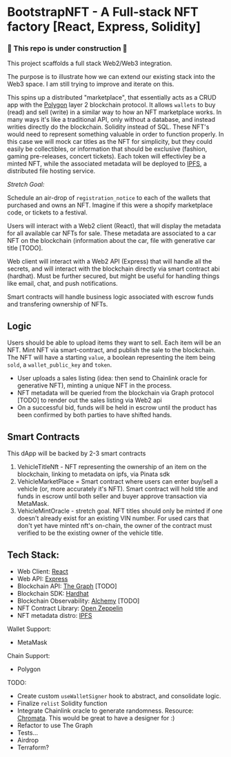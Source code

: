 # BootstrapNFT - A Full-stack NFT factory [React, Express, Solidity]
### 🚧 This repo is under construction 🚧

This project scaffolds a full stack Web2/Web3 integration.

The purpose is to illustrate how we can extend our existing stack into the Web3 space. I am still trying to improve and iterate on this.

This spins up a distributed "marketplace", that essentially acts as a CRUD app with the [Polygon](https://polygon.technology/) layer 2 blockchain protocol. It allows `wallets` to buy (read) and sell (write) in a similar way to how an NFT marketplace works. In many ways it's like a traditional API, only without a database, and instead writies directly do the blockchain. Solidity instead of SQL. These NFT's would need to represent something valuable in order to function properly. In this case we will mock car titles as the NFT for simplicity, but they could easily be collectibles, or information that should be exclusive (fashion, gaming pre-releases, concert tickets). Each token will effectivley be a minted NFT, while the associated metadata will be deployed to [IPFS](https://ipfs.io/), a distributed file hosting service.

*Stretch Goal:*

Schedule an air-drop of `registration_notice` to each of the wallets that purchased and owns an NFT. Imagine if this were a shopify marketplace code, or tickets to a festival.

Users will interact with a Web2 client (React), that will display the metadata for all available car NFTs for sale. These metadata are associated to a car NFT on the blockchain (information about the car, file with generative car title [TODO].

Web client will interact with a Web2 API (Express) that will handle all the secrets, and will interact with the blockchain directly via smart contract abi (hardhat). Must be further secured, but might be useful for handling things like email, chat, and push notifications.

Smart contracts will handle business logic associated with escrow funds and transfering ownership of NFTs.

## Logic

Users should be able to upload items they want to sell. Each item will be an NFT. Mint NFT via smart-contract, and publish the sale to the blockchain. The NFT will have a starting `value`, a boolean representing the item being `sold`, a `wallet_public_key` and `token`.

- User uploads a sales listing (idea: then send to Chainlink oracle for generative NFT), minting a unique NFT in the process.
- NFT metadata will be queried from the blockchain via Graph protocol [TODO] to render out the sales listing via Web2 api
- On a successful bid, funds will be held in escrow until the product has been confirmed by both parties to have shifted hands.

## Smart Contracts

This dApp will be backed by 2-3 smart contracts

1. VehicleTitleNft - NFT representing the ownership of an item on the blockchain, linking to metadata on ipfs, via Pinata sdk
2. VehicleMarketPlace = Smart contract where users can enter buy/sell a vehicle (or, more accurately it's NFT). Smart contract will hold title and funds in escrow until both seller and buyer approve transaction via MetaMask.
3. VehicleMintOracle - stretch goal. NFT titles should only be minted if one doesn't already exist for an existing VIN number. For used cars that don't yet have minted nft's on-chain, the owner of the contract must verified to be the existing owner of the vehicle title.

## Tech Stack:

- Web Client: [React](https://reactjs.org/)
- Web API: [Express](https://expressjs.com/)
- Blockchain API: [The Graph](https://thegraph.com/en/) [TODO]
- Blockchain SDK: [Hardhat](https://hardhat.org/)
- Blockchain Observability: [Alchemy](https://docs.alchemy.com/alchemy/) [TODO]
- NFT Contract Library: [Open Zeppelin](https://openzeppelin.com/)
- NFT metadata distro: [IPFS](https://ipfs.io/)

Wallet Support:
- MetaMask

Chain Support:
- Polygon

TODO:

* Create custom `useWalletSigner` hook to abstract, and consolidate logic.
* Finalize `relist` Solidity function
* Integrate Chainlink oracle to generate randomness. Resource: [Chromata](https://www.michaelbromley.co.uk/experiments/chromata/). This would be great to have a designer for :)
* Refactor to use The Graph
* Tests...
* Airdrop
* Terraform?
